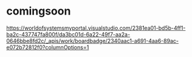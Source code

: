 # comingsoon
https://worldofsystemsmyportal.visualstudio.com/2381ea01-bd5b-4ff1-ba2c-437747fa800f/da3bc01d-6a22-49f7-aa2a-0646bbe8fd2c/_apis/work/boardbadge/2340aac1-a691-4aa6-89ac-e072b72812f0?columnOptions=1
